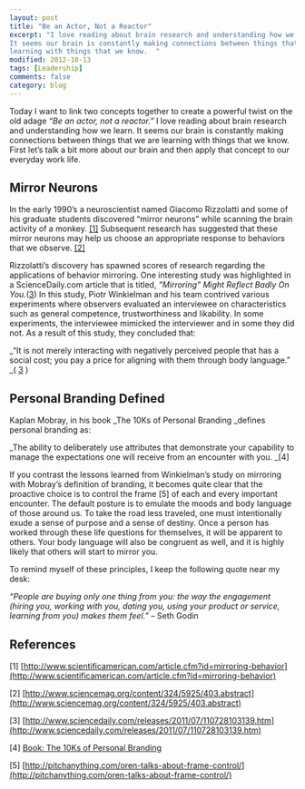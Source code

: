 ```yaml
---
layout: post
title: "Be an Actor, Not a Reactor"
excerpt: "I love reading about brain research and understanding how we learn.
It seems our brain is constantly making connections between things that we are
learning with things that we know.  "
modified: 2012-10-13
tags: [Leadership]
comments: false
category: blog
---
```


Today I want to link two concepts together to create a powerful twist on the
old adage _“Be an actor, not a reactor.”_  I love reading about
brain research and understanding how we learn.  It seems our brain is
constantly making connections between things that we are learning with things
that we know.  First let’s talk a bit more about our brain and then apply
that concept to our everyday work life.

## Mirror Neurons

In the early 1990’s a neuroscientist named Giacomo Rizzolatti and some of his
graduate students discovered “mirror neurons” while scanning the brain
activity of a monkey. [\[1\]](http://www.scientificamerican.com/article.cfm?id=mirroring-behavior)  Subsequent research has
suggested that these mirror neurons may help us choose an appropriate response
to behaviors that we observe. [\[2\]](http://www.sciencemag.org/cgi/content/abstract/324/5925/403)

Rizzolatti’s discovery has spawned scores of research regarding the
applications of behavior mirroring.  One interesting study was highlighted in a
ScienceDaily.com article that is titled, _”Mirroring” Might Reflect
Badly On You._([3](http://www.sciencedaily.com/releases/2011/07/110728103139.htm))  In this study, Piotr
Winkielman and his team contrived various experiments where observers evaluated
an interviewee on characteristics such as  general competence, trustworthiness
and likability.  In some experiments, the interviewee mimicked the interviewer
and in some they did not.  As a result of this study, they concluded that:

_“It is not merely interacting with negatively perceived people that has a
social cost; you pay a price for aligning with them through body language.”
_( [3](http://www.sciencedaily.com/releases/2011/07/110728103139.htm) )

## Personal Branding Defined

Kaplan Mobray, in his book _The 10Ks of Personal Branding _defines
personal branding as:

_The ability to deliberately use attributes that demonstrate your capability
to manage the expectations one will receive from an encounter with you. _[4]

If you contrast the lessons learned from Winkielman’s study on mirroring with
Mobray’s definition of branding, it becomes quite clear that the proactive
choice is to control the frame [5] of each and every important encounter.   The
default posture is to emulate the moods and body language of those around us.
To take the road less traveled, one must intentionally exude a sense of purpose
and a sense of destiny.  Once a person has worked through these life questions
for themselves, it will be apparent to others.  Your body language will also be
congruent as well, and it is highly likely that others will start to mirror you.

To remind myself of these principles, I keep the following quote near my desk:

_“People are buying only one thing from you: the way the engagement
(hiring you, working with you, dating you, using your product or service,
learning from you) makes them feel.”_
– Seth Godin

## References

[1] [http://www.scientificamerican.com/article.cfm?id=mirroring-behavior](http://www.scientificamerican.com/article.cfm?id=mirroring-behavior)

[2] [http://www.sciencemag.org/content/324/5925/403.abstract](http://www.sciencemag.org/content/324/5925/403.abstract)

[3] [http://www.sciencedaily.com/releases/2011/07/110728103139.htm](http://www.sciencedaily.com/releases/2011/07/110728103139.htm)

[4] [Book: The 10Ks of Personal Branding](http://www.amazon.com/gp/product/0595484816/ref=as_li_ss_tl?ie=UTF8&camp=1789&creative=390957&creativeASIN=0595484816&linkCode=as2&tag=kennetcom-20)

[5] [http://pitchanything.com/oren-talks-about-frame-control/](http://pitchanything.com/oren-talks-about-frame-control/)
